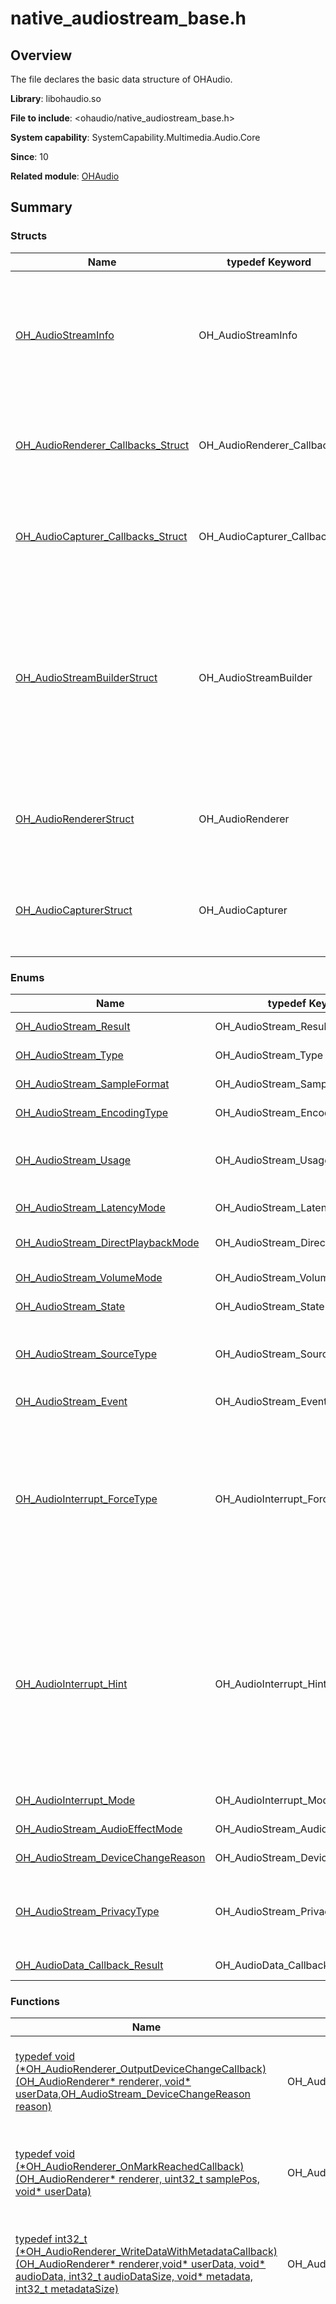 # native_audiostream_base.h

## Overview

The file declares the basic data structure of OHAudio.

**Library**: libohaudio.so

**File to include**: <ohaudio/native_audiostream_base.h>

**System capability**: SystemCapability.Multimedia.Audio.Core

**Since**: 10

**Related module**: [OHAudio](capi-ohaudio.md)

## Summary

### Structs

| Name| typedef Keyword| Description|
| -- | -- | -- |
| [OH_AudioStreamInfo](capi-oh-audiostreaminfo.md) | OH_AudioStreamInfo | Describes the audio stream information, which is used to describe the basic audio format.|
| [OH_AudioRenderer_Callbacks_Struct](capi-oh-audiorenderer-callbacks-struct.md) | OH_AudioRenderer_Callbacks | Describes a pointer to the callbacks related to an audio renderer.|
| [OH_AudioCapturer_Callbacks_Struct](capi-oh-audiocapturer-callbacks-struct.md) | OH_AudioCapturer_Callbacks | Describes a pointer to the callbacks related to an audio capturer.|
| [OH_AudioStreamBuilderStruct](capi-oh-audiostreambuilderstruct.md) | OH_AudioStreamBuilder | Defines a struct for an audio stream builder. An audio stream builder instance is often used to create an audio stream and set its attributes.|
| [OH_AudioRendererStruct](capi-oh-audiorendererstruct.md) | OH_AudioRenderer | Describes an audio renderer, which is used to render audio data.|
| [OH_AudioCapturerStruct](capi-oh-audiocapturerstruct.md) | OH_AudioCapturer | Describes an audio capturer, which is used to capture audio data.|

### Enums

| Name| typedef Keyword| Description|
| -- | -- | -- |
| [OH_AudioStream_Result](#oh_audiostream_result) | OH_AudioStream_Result | Enumerates the audio operation results.|
| [OH_AudioStream_Type](#oh_audiostream_type) | OH_AudioStream_Type | Enumerates the audio stream types.|
| [OH_AudioStream_SampleFormat](#oh_audiostream_sampleformat) | OH_AudioStream_SampleFormat | Enumerates the sampling formats of audio streams.|
| [OH_AudioStream_EncodingType](#oh_audiostream_encodingtype) | OH_AudioStream_EncodingType | Enumerates the encoding types of audio streams.|
| [OH_AudioStream_Usage](#oh_audiostream_usage) | OH_AudioStream_Usage | Enumerates the usage scenarios of an audio renderer, that is, usage scenarios of audio output streams.|
| [OH_AudioStream_LatencyMode](#oh_audiostream_latencymode) | OH_AudioStream_LatencyMode | Enumerates the latency modes of audio streams.|
| [OH_AudioStream_DirectPlaybackMode](#oh_audiostream_directplaybackmode) | OH_AudioStream_DirectPlaybackMode | Enumerates the direct playback modes of audio streams.|
| [OH_AudioStream_VolumeMode](#oh_audiostream_volumemode) | OH_AudioStream_VolumeMode | Enumerates the volume modes of audio streams.|
| [OH_AudioStream_State](#oh_audiostream_state) | OH_AudioStream_State | Enumerates the audio stream states.|
| [OH_AudioStream_SourceType](#oh_audiostream_sourcetype) | OH_AudioStream_SourceType | Enumerates the usage scenarios of an audio capturer, that is, usage scenarios of audio input streams.|
| [OH_AudioStream_Event](#oh_audiostream_event) | OH_AudioStream_Event | Enumerates the audio stream events.|
| [OH_AudioInterrupt_ForceType](#oh_audiointerrupt_forcetype) | OH_AudioInterrupt_ForceType | Enumerates the types of force that causes audio interruption.<br>The force type is obtained when an audio interruption event is received.<br>This type specifies whether the audio interruption operation is forcibly performed by the system. The operation information (such as audio pause or stop) can be obtained through [OH_AudioInterrupt_Hint](capi-native-audiostream-base-h.md#oh_audiointerrupt_hint).|
| [OH_AudioInterrupt_Hint](#oh_audiointerrupt_hint) | OH_AudioInterrupt_Hint | Enumerates the hints provided along with audio interruption.<br>The hint is obtained when an audio interruption event is received.<br>The hint specifies the operation (such as audio pause or volume adjustment) to be performed on audio streams based on the focus policy.<br>You can determine whether the operation is forcibly performed by the system based on [OH_AudioInterrupt_ForceType](capi-native-audiostream-base-h.md#oh_audiointerrupt_forcetype).|
| [OH_AudioInterrupt_Mode](#oh_audiointerrupt_mode) | OH_AudioInterrupt_Mode | Enumerates the audio interruption modes.|
| [OH_AudioStream_AudioEffectMode](#oh_audiostream_audioeffectmode) | OH_AudioStream_AudioEffectMode | Enumerates the audio effect modes.|
| [OH_AudioStream_DeviceChangeReason](#oh_audiostream_devicechangereason) | OH_AudioStream_DeviceChangeReason | Enumerates the reasons for audio stream device changes.|
| [OH_AudioStream_PrivacyType](#oh_audiostream_privacytype) | OH_AudioStream_PrivacyType | Enumerates the privacy types of an audio stream. The privacy type specifies whether the audio stream can be recorded by other applications.|
| [OH_AudioData_Callback_Result](#oh_audiodata_callback_result) | OH_AudioData_Callback_Result | Enumerates the audio data callback results.|

### Functions

| Name| typedef Keyword| Description|
| -- | -- | -- |
| [typedef void (\*OH_AudioRenderer_OutputDeviceChangeCallback)(OH_AudioRenderer* renderer, void* userData,OH_AudioStream_DeviceChangeReason reason)](#oh_audiorenderer_outputdevicechangecallback) | OH_AudioRenderer_OutputDeviceChangeCallback | Defines a pointer to the callback invoked when the audio capturer device changes.|
| [typedef void (\*OH_AudioRenderer_OnMarkReachedCallback)(OH_AudioRenderer* renderer, uint32_t samplePos, void* userData)](#oh_audiorenderer_onmarkreachedcallback) | OH_AudioRenderer_OnMarkReachedCallback | Defines a pointer to the callback invoked when the mark position is reached.|
| [typedef int32_t (\*OH_AudioRenderer_WriteDataWithMetadataCallback)(OH_AudioRenderer* renderer,void* userData, void* audioData, int32_t audioDataSize, void* metadata, int32_t metadataSize)](#oh_audiorenderer_writedatawithmetadatacallback) | OH_AudioRenderer_WriteDataWithMetadataCallback | Defines a function pointer to the callback used to write audio data and metadata.|
| [typedef OH_AudioData_Callback_Result (\*OH_AudioRenderer_OnWriteDataCallback)(OH_AudioRenderer* renderer, void* userData,void* audioData, int32_t audioDataSize)](#oh_audiorenderer_onwritedatacallback) | OH_AudioRenderer_OnWriteDataCallback | Defines a function pointer to the callback used to write audio data.<br>The callback is used only to write audio data. Do not call AudioRenderer APIs in it.<br>The return result indicates whether the data filled in the buffer is valid. If the data is invalid, the data entered by the user will not be played. Once the callback finishes its execution, the audio service queues the data pointed to by **audioData** for playback. Therefore, do not change the data outside the callback. It is crucial to fill **audioData** with the exact length (specified by **audioDataSize**) of data designated for playback; otherwise, noises may occur during playback.|

## Enum Description

### OH_AudioStream_Result

```
enum OH_AudioStream_Result
```

**Description**

Enumerates the audio operation results.

**Since**: 10

| Enum Item| Description|
| -- | -- |
| AUDIOSTREAM_SUCCESS = 0 | Operation successful.|
| AUDIOSTREAM_ERROR_INVALID_PARAM = 1 | Invalid input parameter.|
| AUDIOSTREAM_ERROR_ILLEGAL_STATE = 2 | Invalid state.|
| AUDIOSTREAM_ERROR_SYSTEM = 3 | System error.|
| AUDIOSTREAM_ERROR_UNSUPPORTED_FORMAT = 4 | Unsupported audio format, such as unsupported encoding type or sampling format.<br>**Since**: 19|

### OH_AudioStream_Type

```
enum OH_AudioStream_Type
```

**Description**

Enumerates the audio stream types.

**Since**: 10

| Enum Item| Description|
| -- | -- |
| AUDIOSTREAM_TYPE_RENDERER = 1 | The audio stream is an output stream.|
| AUDIOSTREAM_TYPE_CAPTURER = 2 | The audio stream is an input stream.|

### OH_AudioStream_SampleFormat

```
enum OH_AudioStream_SampleFormat
```

**Description**

Enumerates the sampling formats of audio streams.

**Since**: 10

| Enum Item| Description|
| -- | -- |
| AUDIOSTREAM_SAMPLE_U8 = 0 | Unsigned 8-bit.|
| AUDIOSTREAM_SAMPLE_S16LE = 1 | Short 16-bit little-endian.|
| AUDIOSTREAM_SAMPLE_S24LE = 2 | Short 24-bit little-endian.|
| AUDIOSTREAM_SAMPLE_S32LE = 3 | Short 32-bit little-endian.|
| AUDIOSTREAM_SAMPLE_F32LE = 4 | Float 32-bit little-endian.<br>**Since**: 17|

### OH_AudioStream_EncodingType

```
enum OH_AudioStream_EncodingType
```

**Description**

Enumerates the encoding types of audio streams.

**Since**: 10

| Enum Item| Description|
| -- | -- |
| AUDIOSTREAM_ENCODING_TYPE_RAW = 0 | PCM encoding.|
| AUDIOSTREAM_ENCODING_TYPE_AUDIOVIVID = 1 | AudioVivid encoding.<br>**Since**: 12|
| AUDIOSTREAM_ENCODING_TYPE_E_AC3 = 2 | E_AC3 encoding.<br>**Since**: 19|

### OH_AudioStream_Usage

```
enum OH_AudioStream_Usage
```

**Description**

Enumerates the usage scenarios of an audio renderer, that is, usage scenarios of audio output streams.

**Since**: 10

| Enum Item| Description|
| -- | -- |
| AUDIOSTREAM_USAGE_UNKNOWN = 0 | Unknown content.|
| AUDIOSTREAM_USAGE_MUSIC = 1 | Music.|
| AUDIOSTREAM_USAGE_COMMUNICATION = 2 | VoIP voice call.|
| AUDIOSTREAM_USAGE_VOICE_ASSISTANT = 3 | Voice assistant.|
| AUDIOSTREAM_USAGE_ALARM = 4 | Alarming.|
| AUDIOSTREAM_USAGE_VOICE_MESSAGE = 5 | Voice message.|
| AUDIOSTREAM_USAGE_RINGTONE = 6 | Ringtone.|
| AUDIOSTREAM_USAGE_NOTIFICATION = 7 | Notification.|
| AUDIOSTREAM_USAGE_ACCESSIBILITY = 8 | Accessibility.|
| AUDIOSTREAM_USAGE_MOVIE = 10 | Movie or video.|
| AUDIOSTREAM_USAGE_GAME = 11 | Gaming.|
| AUDIOSTREAM_USAGE_AUDIOBOOK = 12 | Audiobooks (including crosstalks and storytelling), news radio, and podcasts.|
| AUDIOSTREAM_USAGE_NAVIGATION = 13 | Navigation.|
| AUDIOSTREAM_USAGE_VIDEO_COMMUNICATION = 17 | VoIP video call.<br>**Since**: 12|

### OH_AudioStream_LatencyMode

```
enum OH_AudioStream_LatencyMode
```

**Description**

Enumerates the latency modes of audio streams.

**Since**: 10

| Enum Item| Description|
| -- | -- |
| AUDIOSTREAM_LATENCY_MODE_NORMAL = 0 | Normal latency mode.|
| AUDIOSTREAM_LATENCY_MODE_FAST = 1 | Low latency mode.|

### OH_AudioStream_DirectPlaybackMode

```
enum OH_AudioStream_DirectPlaybackMode
```

**Description**

Enumerates the direct playback modes of audio streams.

**Since**: 19

| Enum Item| Description|
| -- | -- |
| AUDIOSTREAM_DIRECT_PLAYBACK_NOT_SUPPORTED = 0 | Direct playback is not supported.|
| AUDIOSTREAM_DIRECT_PLAYBACK_BITSTREAM_SUPPORTED = 1 | Direct playback of bit streams (without decoding) is supported.|
| AUDIOSTREAM_DIRECT_PLAYBACK_PCM_SUPPORTED = 2 | Direct playback of PCM-encoded audio is supported.|

### OH_AudioStream_VolumeMode

```
enum OH_AudioStream_VolumeMode
```

**Description**

Enumerates the volume modes of audio streams.

**Since**: 18

| Enum Item| Description|
| -- | -- |
| AUDIOSTREAM_VOLUMEMODE_SYSTEM_GLOBAL = 0 | System-level volume (default mode).|
| AUDIOSTREAM_VOLUMEMODE_APP_INDIVIDUAL = 1 | Application-level volume.<br>In this mode, you can set and query the application volume through the provided functions.|

### OH_AudioStream_State

```
enum OH_AudioStream_State
```

**Description**

Enumerates the audio stream states.

**Since**: 10

| Enum Item| Description|
| -- | -- |
| AUDIOSTREAM_STATE_INVALID = -1 | Invalid state.|
| AUDIOSTREAM_STATE_NEW = 0 | Newly created.|
| AUDIOSTREAM_STATE_PREPARED = 1 | Prepared.|
| AUDIOSTREAM_STATE_RUNNING = 2 | Running.|
| AUDIOSTREAM_STATE_STOPPED = 3 | Stopped.|
| AUDIOSTREAM_STATE_RELEASED = 4 | Released.|
| AUDIOSTREAM_STATE_PAUSED = 5 | Paused.|

### OH_AudioStream_SourceType

```
enum OH_AudioStream_SourceType
```

**Description**

Enumerates the usage scenarios of an audio capturer, that is, usage scenarios of audio input streams.

**Since**: 10

| Enum Item| Description|
| -- | -- |
| AUDIOSTREAM_SOURCE_TYPE_INVALID = -1 | Invalid state.|
| AUDIOSTREAM_SOURCE_TYPE_MIC = 0 | Audio recording.|
| AUDIOSTREAM_SOURCE_TYPE_VOICE_RECOGNITION = 1 | Voice recognition.|
| AUDIOSTREAM_SOURCE_TYPE_PLAYBACK_CAPTURE = 2 | Audio playback.|
| AUDIOSTREAM_SOURCE_TYPE_VOICE_COMMUNICATION = 7 | Voice communication.|
| AUDIOSTREAM_SOURCE_TYPE_VOICE_MESSAGE = 10 | Voice message.<br>**Since**: 12|
| AUDIOSTREAM_SOURCE_TYPE_CAMCORDER = 13 | Video recording.<br>**Since**: 13|
| AUDIOSTREAM_SOURCE_TYPE_UNPROCESSED = 14 | Raw microphone recording, where the system does not perform any algorithm processing.<br>**Since**: 14|

### OH_AudioStream_Event

```
enum OH_AudioStream_Event
```

**Description**

Enumerates the audio stream events.

**Since**: 10

| Enum Item| Description|
| -- | -- |
| AUDIOSTREAM_EVENT_ROUTING_CHANGED = 0 | The audio route has been changed. |

### OH_AudioInterrupt_ForceType

```
enum OH_AudioInterrupt_ForceType
```

**Description**

Enumerates the types of force that causes audio interruption.

The force type is obtained when an audio interruption event is received.

This type specifies whether the audio interruption operation is forcibly performed by the system. The operation information (such as audio pause or stop) can be obtained through [OH_AudioInterrupt_Hint](capi-native-audiostream-base-h.md#oh_audiointerrupt_hint).

**Since**: 10

| Enum Item| Description|
| -- | -- |
| AUDIOSTREAM_INTERRUPT_FORCE = 0 | The operation is forcibly performed by the system.|
| AUDIOSTREAM_INTERRUPT_SHAR = 1 | The operation will not be performed by the system. [OH_AudioInterrupt_Hint](#oh_audiointerrupt_hint) is used to provide recommended operations for the application, and the application can determine the next processing mode.|

### OH_AudioInterrupt_Hint

```
enum OH_AudioInterrupt_Hint
```

**Description**

Enumerates the hints provided along with audio interruption.

The hint is obtained when an audio interruption event is received.

The hint specifies the operation (such as audio pause or volume adjustment) to be performed on audio streams based on the focus policy.

You can determine whether the operation is forcibly performed by the system based on [OH_AudioInterrupt_ForceType](capi-native-audiostream-base-h.md#oh_audiointerrupt_forcetype).

**Since**: 10

| Enum Item| Description|
| -- | -- |
| AUDIOSTREAM_INTERRUPT_HINT_NONE = 0 | None.|
| AUDIOSTREAM_INTERRUPT_HINT_RESUME = 1 | A hint is displayed, indicating that the audio stream is restored. The application can proactively trigger operations related to rendering or recording.<br>This operation cannot be forcibly performed by the system, and the corresponding [OH_AudioInterrupt_ForceType](#oh_audiointerrupt_forcetype) must be **AUDIOSTREAM_INTERRUPT_SHARE**.|
| AUDIOSTREAM_INTERRUPT_HINT_PAUSE = 2 | A hint is displayed, indicating that the audio stream is paused and the audio focus is lost temporarily.<br>The **AUDIOSTREAM_INTERRUPT_HINT_RESUME** event will be triggered when the focus is gained.|
| AUDIOSTREAM_INTERRUPT_HINT_STOP = 3 | A hint is displayed, indicating that the audio stream stops and the audio focus is lost.|
| AUDIOSTREAM_INTERRUPT_HINT_DUCK = 4 | A hint is displayed, indicating that audio ducking starts and the audio is played at a lower volume.|
| AUDIOSTREAM_INTERRUPT_HINT_UNDUCK = 5 | A hint is displayed, indicating that audio ducking ends and the audio is played at the normal volume.|

### OH_AudioInterrupt_Mode

```
enum OH_AudioInterrupt_Mode
```

**Description**

Enumerates the audio interruption modes.

**Since**: 12

| Enum Item| Description|
| -- | -- |
| AUDIOSTREAM_INTERRUPT_MODE_SHARE = 0 | Shared mode.|
| AUDIOSTREAM_INTERRUPT_MODE_INDEPENDENT = 1 | Independent mode.|

### OH_AudioStream_AudioEffectMode

```
enum OH_AudioStream_AudioEffectMode
```

**Description**

Enumerates the audio effect modes.

**Since**: 12

| Enum Item| Description|
| -- | -- |
| EFFECT_NONE = 0 | No audio effect used.|
| EFFECT_DEFAULT = 1 | Default audio effect mode.|

### OH_AudioStream_DeviceChangeReason

```
enum OH_AudioStream_DeviceChangeReason
```

**Description**

Enumerates the reasons for audio stream device changes.

**Since**: 11

| Enum Item| Description|
| -- | -- |
| REASON_UNKNOWN = 0 | Unknown reason.|
| REASON_NEW_DEVICE_AVAILABLE = 1 | A new device is available.|
| REASON_OLD_DEVICE_UNAVAILABLE = 2 | The old device is unavailable. When this reason is reported, the application should consider pausing audio playback.|
| REASON_OVERRODE = 3 | The user or system forcibly changes the device.|

### OH_AudioStream_PrivacyType

```
enum OH_AudioStream_PrivacyType
```

**Description**

Enumerates the privacy types of an audio stream. The privacy type specifies whether the audio stream can be recorded by other applications.

**Since**: 12

| Enum Item| Description|
| -- | -- |
| AUDIO_STREAM_PRIVACY_TYPE_PUBLIC = 0 | The audio stream can be recorded by other applications.|
| AUDIO_STREAM_PRIVACY_TYPE_PRIVATE = 1 | The audio stream cannot be recorded by other applications.|

### OH_AudioData_Callback_Result

```
enum OH_AudioData_Callback_Result
```

**Description**

Enumerates the audio data callback results.

**Since**: 12

| Enum Item| Description|
| -- | -- |
| AUDIO_DATA_CALLBACK_RESULT_INVALID = -1 | The audio data callback result is invalid, and the audio data will not be played.|
| AUDIO_DATA_CALLBACK_RESULT_VALID = 0 | The audio data callback result is valid, and the audio data will be played.|


## Function Description

### OH_AudioRenderer_OutputDeviceChangeCallback()

```
typedef void (*OH_AudioRenderer_OutputDeviceChangeCallback)(OH_AudioRenderer* renderer, void* userData,OH_AudioStream_DeviceChangeReason reason)
```

**Description**

Defines a pointer to the callback invoked when the audio capturer device changes.

**Since**: 11


**Parameters**

| Name| Description|
| -- | -- |
| [OH_AudioRenderer](capi-oh-audiorendererstruct.md)* renderer | Pointer to an audio renderer instance, which is created by calling [OH_AudioStreamBuilder_GenerateRenderer](capi-native-audiostreambuilder-h.md#oh_audiostreambuilder_generaterenderer).|
|  void* userData | Pointer to the application data passed through the callback.|
| [OH_AudioStream_DeviceChangeReason](#oh_audiostream_devicechangereason) reason | Reason for the audio stream device change.|

### OH_AudioRenderer_OnMarkReachedCallback()

```
typedef void (*OH_AudioRenderer_OnMarkReachedCallback)(OH_AudioRenderer* renderer, uint32_t samplePos, void* userData)
```

**Description**

Defines a pointer to the callback invoked when the mark position is reached.

**Since**: 12


**Parameters**

| Name| Description|
| -- | -- |
| [OH_AudioRenderer](capi-oh-audiorendererstruct.md)* renderer | Pointer to an audio renderer instance, which is created by calling [OH_AudioStreamBuilder_GenerateRenderer](capi-native-audiostreambuilder-h.md#oh_audiostreambuilder_generaterenderer).|
|  uint32_t samplePos | Mark position.|
|  void* userData | Pointer to the application data passed through the callback.|

### OH_AudioRenderer_WriteDataWithMetadataCallback()

```
typedef int32_t (*OH_AudioRenderer_WriteDataWithMetadataCallback)(OH_AudioRenderer* renderer,void* userData, void* audioData, int32_t audioDataSize, void* metadata, int32_t metadataSize)
```

**Description**

Defines a function pointer to the callback used to write audio data and metadata.

**Since**: 12


**Parameters**

| Name| Description|
| -- | -- |
| [OH_AudioRenderer](capi-oh-audiorendererstruct.md)* renderer | Pointer to an audio renderer instance, which is created by calling [OH_AudioStreamBuilder_GenerateRenderer](capi-native-audiostreambuilder-h.md#oh_audiostreambuilder_generaterenderer).|
| void* userData | Pointer to the application data passed through the callback.|
|  void* audioData | Pointer to the audio data written by the user.|
|  int32_t audioDataSize | Length of the audio data, in bytes.|
|  void* metadata | Pointer to the metadata written by the user.|
|  int32_t metadataSize | Length of the metadata, in bytes.|

**Returns**

| Type| Description|
| -- | -- |
| int32_t | Error code of the callback.|

### OH_AudioRenderer_OnWriteDataCallback()

```
typedef OH_AudioData_Callback_Result (*OH_AudioRenderer_OnWriteDataCallback)(OH_AudioRenderer* renderer, void* userData,void* audioData, int32_t audioDataSize)
```

**Description**

Defines a function pointer to the callback used to write audio data.

The callback is used only to write audio data. Do not call AudioRenderer APIs in it.

The return result indicates whether the data filled in the buffer is valid. If the data is invalid, the data entered by the user will not be played. Once the callback finishes its execution, the audio service queues the data pointed to by **audioData** for playback. Therefore, do not change the data outside the callback. It is crucial to fill **audioData** with the exact length (specified by **audioDataSize**) of data designated for playback; otherwise, noises may occur during playback.

The **audioDataSize** parameter can be set by calling [OH_AudioStreamBuilder_SetFrameSizeInCallback](capi-native-audiostreambuilder-h.md#oh_audiostreambuilder_setframesizeincallback).

**Since**: 12


**Parameters**

| Name| Description|
| -- | -- |
| [OH_AudioRenderer](capi-oh-audiorendererstruct.md)* renderer | Pointer to an audio renderer instance, which is created by calling [OH_AudioStreamBuilder_GenerateRenderer](capi-native-audiostreambuilder-h.md#oh_audiostreambuilder_generaterenderer).|
|  void* userData | Pointer to the application data passed through the callback.|
| void* audioData | Pointer to the audio data written by the user.|
|  int32_t audioDataSize | Length of the audio data, in bytes.|

**Returns**

| Type| Description|
| -- | -- |
| [OH_AudioData_Callback_Result](#oh_audiodata_callback_result) | **AUDIO_DATA_CALLBACK_RESULT_INVALID**: The audio data callback result is invalid, and the audio data will not be played.<br>**AUDIO_DATA_CALLBACK_RESULT_VALID**: The audio data callback result is valid, and the audio data will be played. |
